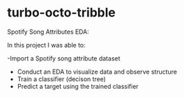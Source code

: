 # turbo-octo-tribble
Spotify Song Attributes EDA: 

In this project I was able to: 

 -Import a Spotify song attribute dataset
- Conduct an EDA to visualize data and observe structure 
- Train a classifier (decison tree)
- Predict a target using the trained classifier 
